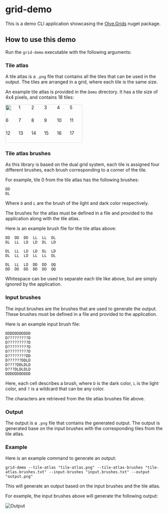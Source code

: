 ﻿# grid-demo

This is a demo CLI application showcasing the [Olve.Grids](https://github.com/OliverVea/Olve.grids) nuget package.

## How to use this demo

Run the `grid-demo` executable with the following arguments:

### Tile atlas

A tile atlas is a `.png` file that contains all the tiles that can be used in the output. The tiles are arranged in a grid, where each tile is the same size.

An example tile atlas is provided in the `Demo` directory. It has a tile size of 4x4 pixels, and contains 18 tiles:

<div style="position: relative; width: 240px; height: 120px; display: inline-block;">
    <img src="https://github.com/OliverVea/Olve.Grids/tree/master/src/Demo/assets/tile-atlas.png" width="240" height="120" style="image-rendering: pixelated; display: block;">
    <div style="position: absolute; top: 0; left: 0; width: 240px; height: 120px; display: grid; grid-template-columns: repeat(6, 2fr); grid-template-rows: repeat(3, 2fr); pointer-events: none;">
        <div style="border: 1px solid rgba(255, 255, 255, 0.5);">0</div>
        <div style="border: 1px solid rgba(255, 255, 255, 0.5);">1</div>
        <div style="border: 1px solid rgba(255, 255, 255, 0.5);">2</div>
        <div style="border: 1px solid rgba(255, 255, 255, 0.5);">3</div>
        <div style="border: 1px solid rgba(255, 255, 255, 0.5);">4</div>
        <div style="border: 1px solid rgba(255, 255, 255, 0.5);">5</div>
        <div style="border: 1px solid rgba(255, 255, 255, 0.5);">6</div>
        <div style="border: 1px solid rgba(255, 255, 255, 0.5);">7</div>
        <div style="border: 1px solid rgba(255, 255, 255, 0.5);">8</div>
        <div style="border: 1px solid rgba(255, 255, 255, 0.5);">9</div>
        <div style="border: 1px solid rgba(255, 255, 255, 0.5);">10</div>
        <div style="border: 1px solid rgba(255, 255, 255, 0.5);">11</div>
        <div style="border: 1px solid rgba(255, 255, 255, 0.5);">12</div>
        <div style="border: 1px solid rgba(255, 255, 255, 0.5);">13</div>
        <div style="border: 1px solid rgba(255, 255, 255, 0.5);">14</div>
        <div style="border: 1px solid rgba(255, 255, 255, 0.5);">15</div>
        <div style="border: 1px solid rgba(255, 255, 255, 0.5);">16</div>
        <div style="border: 1px solid rgba(255, 255, 255, 0.5);">17</div>
    </div>
</div>

### Tile atlas brushes

As this library is based on the dual grid system, each tile is assigned four different brushes, each brush corresponding to a corner of the tile.

For example, tile 0 from the tile atlas has the following brushes:

```
DD
DL
```

Where `D` and `L` are the brush of the light and dark color respectively.

The brushes for the atlas must be defined in a file and provided to the application along with the tile atlas.

Here is an example brush file for the tile atlas above:

```
DD  DD  DD  LL  LL  DL
DL  LL  LD  LD  DL  LD

DL  LL  LD  LD  DL  LD
DL  LL  LD  LL  LL  DL

DL  LL  LD  DD  DD  QQ
DD  DD  DD  DD  DD  QQ
```

Whitespace can be used to separate each tile like above, but are simply ignored by the application.

### Input brushes

The input brushes are the brushes that are used to generate the output. These brushes must be defined in a file and provided to the application.

Here is an example input brush file:

```
DDDDDDDDDDD
D?????????D
D?????????D
D?????????D
D?????????D
D????????DD
D??????DDLD
D????DDLDLD
D???DLDLDLD
DDDDDDDDDDD
```

Here, each cell describes a brush, where `D` is the dark color, `L` is the light color, and `?` is a wildcard that can be any color.

The characters are retrieved from the tile atlas brushes file above.

### Output

The output is a `.png` file that contains the generated output.
The output is generated base on the input brushes with the corresponding tiles from the tile atlas.

### Example

Here is an example command to generate an output:

```
grid-demo --tile-atlas "tile-atlas.png" --tile-atlas-brushes "tile-atlas.brushes.txt" --input-brushes "input.brushes.txt" --output "output.png"
```

This will generate an output based on the input brushes and the tile atlas.

For example, the input brushes above will generate the following output:

![Output](https://github.com/OliverVea/Olve.Grids/tree/master/src/Demo/assets/output.png)